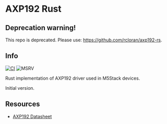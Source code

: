 # AXP192 Rust

## Deprecation warning!

This repo is deprecated. Please use: https://github.com/rcloran/axp192-rs.

## Info

[![CI](https://github.com/SergioGasquez/axp192-rs/actions/workflows/ci.yml/badge.svg)](https://github.com/SergioGasquez/axp192-rs/actions/workflows/ci.yml)
![MSRV](https://img.shields.io/badge/MSRV-1.60-blue?style=flat-square)

Rust implementation of AXP192 driver used in M5Stack devices.

Initial version.

## Resources
- [AXP192 Datasheet](https://github.com/m5stack/M5-Schematic/blob/master/Core/AXP192%20Datasheet_v1.1_en_draft_2211.pdf)
